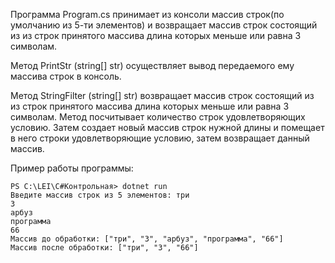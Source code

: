 Программа Program.cs принимает из консоли массив строк(по умолчанию из 5-ти элементов) и возвращает массив строк состоящий из из строк принятого массива длина которых меньше или равна 3 символам.

Метод PrintStr (string[] str) осуществляет вывод передаемого ему массива строк в консоль.

Метод StringFilter (string[] str) возвращает массив строк состоящий из из строк принятого массива длина которых меньше или равна 3 символам. 
Метод посчитывает количество строк удовлетворяющих условию.
Затем создает новый массив строк нужной длины и помещает в него строки удовлетворяющие условию, затем возвращает данный массив.

Пример работы программы:

    PS C:\LEI\С#Контрольная> dotnet run
    Введите массив строк из 5 элементов: три
    3
    арбуз
    программа
    66
    Массив до обработки: ["три", "3", "арбуз", "программа", "66"]
    Массив после обработки: ["три", "3", "66"]
